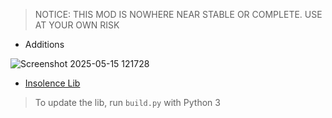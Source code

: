 > NOTICE: THIS MOD IS NOWHERE NEAR STABLE OR COMPLETE. USE AT YOUR OWN RISK

- Additions

![Screenshot 2025-05-15 121728](https://github.com/user-attachments/assets/02322515-7c86-45f7-acec-efd7d572ae34)

- [Insolence Lib](https://github.com/thebearodactyl/insolence-lib)

> To update the lib, run `build.py` with Python 3
